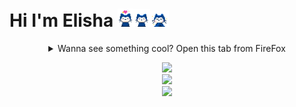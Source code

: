 # Hi I'm Elisha <img width=25px src="cat1.gif"><img width=27.5px src="cat2.gif"><img width=30px src="cat3.gif">
<details><summary align="center">Wanna see something cool? Open this tab from FireFox</summary><img src="me.svg" height="166"><br/><br/><br/><br/></details>
<p align="center">
<img src="https://stats4github.vercel.app/api?username=donno2048&hide=stars&include_all_commits=true"><br>
<img src="https://stats4github.vercel.app/api/top-langs/?username=donno2048&langs_count=11&hide=html&layout=compact"><br>
<img src="https://github-profile-trophy.vercel.app/?username=donno2048&title=Commit,Issues,Repositories,MultiLanguage,Pulls&column=5"></p>

[//]: # (github-stats-eight instead of github-readme-stats for m sign)
